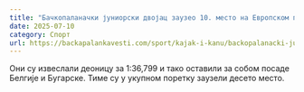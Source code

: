 ```yaml
---
title: "Бачкопаланачки јуниорски двојац заузео 10. место на Европском првенству"
date: 2025-07-10
category: Спорт
url: https://backapalankavesti.com/sport/kajak-i-kanu/backopalanacki-juniorski-dvojac-zauzeo-10-mesto-2/
---
```


Они су извеслали деоницу за 1:36,799 и тако оставили за собом посаде Белгије и Бугарске. Тиме су у укупном поретку заузели десето место.
